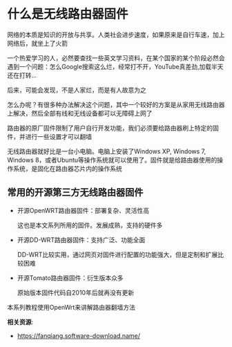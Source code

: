 什么是无线路由器固件
===============

网络的本质是知识的开放与共享。人类社会进步速度，如果原来是自行车速，加上网络后，就坐上了火箭

一个热爱学习的人，必然要查找一些英文学习资料，在某个国家的某个阶段必然会遇到一个问题：怎么Google搜索这么烂，经常打不开，YouTube真差劲,加载半天还在打转...

后来，可能会发现，不是人家烂，而是有人故意为之

怎么办呢？有很多种办法解决这个问题，其中一个较好的方案是从家用无线路由器上解决，然后全部有线和无线设备都可以无障碍上网了

路由器的原厂固件限制了用户自行开发功能，我们必须要给路由器刷上特定的固件，并进行一些设置才可以翻墙

无线路由器就好比是一台小电脑。电脑上安装了Windows XP, Windows 7, Windows 8，或者Ubuntu等操作系统就可以使用了。固件就是给路由器使用的操作系统，是固化在路由器芯片内的操作系统

常用的开源第三方无线路由器固件
--------

- 开源OpenWRT路由器固件：部署复杂、灵活性高

  这也是本文系列所用的固件。发展成熟，支持的硬件多

- 开源DD-WRT路由器固件：支持广泛、功能全面

  DD-WRT比较实用，通过网页对固件进行配置的功能强大，但是定制和扩展比较困难

- 开源Tomato路由器固件：衍生版本众多

  原始版本固件代码自2010年后就再没有更新

本系列教程使用OpenWrt来讲解路由器翻墙方法

**相关资源**:

- <https://fanqiang.software-download.name/>
